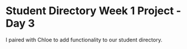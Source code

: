 Student Directory Week 1 Project - Day 3
========================================

I paired with Chloe to add functionality to our student directory. 
